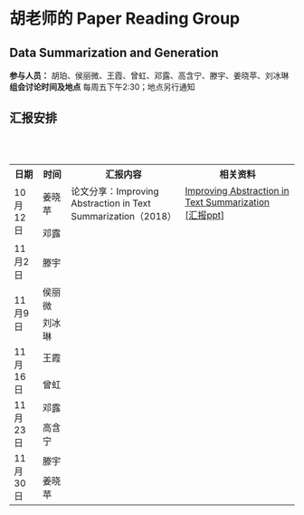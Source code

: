 <html>
<body>
<a name="top"></a>
<h1>胡老师的 Paper Reading Group</h1>

  <h2>Data Summarization and Generation</h2>

  <b>参与人员：</b>
  胡珀、侯丽微、王霞、曾虹、邓露、高含宁、滕宇、姜晓苹、刘冰琳<br>
  <b>组会讨论时间及地点</b>
  每周五下午2:30；地点另行通知<br> 


<h2>汇报安排</h2>
<br><br>
<div>
<table id="bord" >
  <tbody><tr class="active">
    <th width="10%">日期</th><th width="10%">时间</th><th width="40%">汇报内容</th><th width="40%">相关资料</th>
  </tr>

  <tr id="bord">
    <td rowspan="2">10月12日</td>
    <td>姜晓苹</td>
    <td>论文分享：Improving Abstraction in Text Summarization（2018）</td>
    <td>
      <a href="http://cn.arxiv.org/abs/1808.07913">Improving Abstraction in Text Summarization</a><br>
      <a href="pdf/20181012组会-姜晓苹论文分享.pptx">[汇报ppt]</a>
    </td>
  </tr>


  <tr id="bord">
    <td>邓露</td>
    <td></td>
    <td></td>
  </tr>

  <tr id="bord">
    <td>11月2日</td>
    <td>滕宇</td>
    <td></td>
    <td></td>
  </tr>

 <tr id="bord">
    <td rowspan="2">11月9日</td>
    <td>侯丽微</td>
    <td></td>
    <td></td>
  </tr>

 <tr id="bord">
    <td>刘冰琳</td>
    <td></td>
    <td></td>
  </tr>

 <tr id="bord">
    <td rowspan="2">11月16日</td>
    <td>王霞</td>
    <td></td>
    <td></td>
  </tr>

 <tr id="bord">
    <td>曾虹</td>
    <td></td>
    <td></td>
  </tr>

 <tr id="bord">
    <td rowspan="2">11月23日</td>
    <td>邓露</td>
    <td></td>
    <td></td>
  </tr>

 <tr id="bord">
    <td>高含宁</td>
    <td></td>
    <td></td>
  </tr>

 <tr id="bord">
    <td rowspan="2">11月30日</td>
    <td>滕宇</td>
    <td></td>
    <td></td>
  </tr>

 <tr id="bord">
    <td>姜晓苹</td>
    <td></td>
    <td></td>
  </tr>


</tbody></table>
</div>

</body></html>
